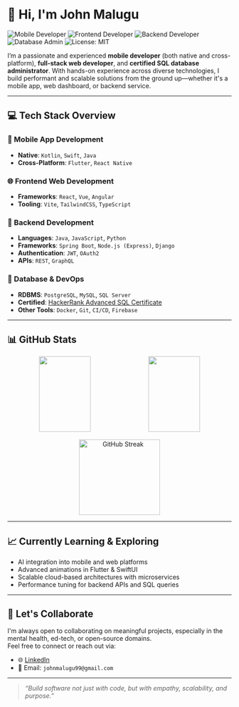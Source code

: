 # 👋 Hi, I'm John Malugu

![Mobile Developer](https://img.shields.io/badge/Mobile_Developer-Native_&_Cross_Platform-00C897)
![Frontend Developer](https://img.shields.io/badge/Frontend-React/Vue/Angular/Vite-61DAFB)
![Backend Developer](https://img.shields.io/badge/Backend-SpringBoot/Node/Django-orange)
![Database Admin](https://img.shields.io/badge/SQL-HackerRank_Advanced_Certified-4B8BBE)
![License: MIT](https://img.shields.io/badge/License-MIT-green.svg)

I’m a passionate and experienced **mobile developer** (both native and cross-platform), **full-stack web developer**, and **certified SQL database administrator**. With hands-on experience across diverse technologies, I build performant and scalable solutions from the ground up—whether it's a mobile app, web dashboard, or backend service.

---

## 💻 Tech Stack Overview

### 📱 Mobile App Development
- **Native**: `Kotlin`, `Swift`, `Java`
- **Cross-Platform**: `Flutter`, `React Native`

### 🌐 Frontend Web Development
- **Frameworks**: `React`, `Vue`, `Angular`
- **Tooling**: `Vite`, `TailwindCSS`, `TypeScript`

### 🔧 Backend Development
- **Languages**: `Java`, `JavaScript`, `Python`
- **Frameworks**: `Spring Boot`, `Node.js (Express)`, `Django`
- **Authentication**: `JWT`, `OAuth2`
- **APIs**: `REST`, `GraphQL`

### 🧠 Database & DevOps
- **RDBMS**: `PostgreSQL`, `MySQL`, `SQL Server`
- **Certified**: [HackerRank Advanced SQL Certificate](https://www.hackerrank.com/certificates/iframe/8a6ce50def1a)
- **Other Tools**: `Docker`, `Git`, `CI/CD`, `Firebase`

---

## 📊 GitHub Stats

<p align="center">
  <img src="https://github-readme-stats.vercel.app/api?username=johnmalugu&show_icons=true&theme=radical" width="48%" height="170" />
  <img src="https://github-readme-stats.vercel.app/api/top-langs/?username=johnmalugu&layout=compact&theme=radical" width="48%" height="170" />
</p>
<p align="center">
  <a href="https://git.io/streak-stats">
    <img src="https://streak-stats.demolab.com/?user=johnmalugu&theme=radical" alt="GitHub Streak" width="60%" height="170" />
  </a>
</p>





---

## 📈 Currently Learning & Exploring
- AI integration into mobile and web platforms
- Advanced animations in Flutter & SwiftUI
- Scalable cloud-based architectures with microservices
- Performance tuning for backend APIs and SQL queries

---

## 🤝 Let's Collaborate

I'm always open to collaborating on meaningful projects, especially in the mental health, ed-tech, or open-source domains.  
Feel free to connect or reach out via:

- 🌐 [LinkedIn](linkedin.com/in/john-malugu-895693246)
- 📧 Email: `johnmalugu99@gmail.com`

---

> _“Build software not just with code, but with empathy, scalability, and purpose.”_

